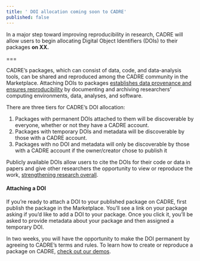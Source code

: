 ```yaml
---
title: ' DOI allocation coming soon to CADRE'
published: false
---
```


In a major step toward improving reproducibility in research, CADRE will allow users to begin allocating Digital Object Identifiers (DOIs) to their packages **on XX.**

===

CADRE’s packages, which can consist of data, code, and data-analysis tools, can be shared and reproduced among the CADRE community in the Marketplace. Attaching DOIs to packages [establishes data provenance and ensures reproducibility](https://cadre.iu.edu/news-and-events/blog/reproducibility-the-fourth-cadre-pillar) by documenting and archiving researchers’ computing environments, data, analyses, and software.

There are three tiers for CADRE’s DOI allocation:
1. Packages with permanent DOIs attached to them will be discoverable by everyone, whether or not they have a CADRE account.
2. Packages with temporary DOIs and metadata will be discoverable by those with a CADRE account. 
3. Packages with no DOI and metadata will only be discoverable by those with a CADRE account if the owner/creator chose to publish it

Publicly available DOIs allow users to cite the DOIs for their code or data in papers and give other researchers the opportunity to view or reproduce the work, [strengthening research overall](https://www.frontiersin.org/articles/10.3389/fdata.2020.556282/full?=1&utm_source=Email_to_authors_&utm_medium=Email&utm_content=T1_11.5e1_author&utm_campaign=Email_publication&field=&journalName=Frontiers_in_Big_Data).

#### Attaching a DOI
If you’re ready to attach a DOI to your published package on CADRE, first publish the package in the Marketplace. You’ll see a link on your package asking if you’d like to add a DOI to your package. Once you click it, you’ll be asked to provide metadata about your package and then assigned a temporary DOI. 

In two  weeks, you will have the opportunity to make the DOI  permanent by agreeing to CADRE’s terms and rules. To learn how to create or reproduce a package on CADRE, [check out our demos](https://cadre.iu.edu/resources).